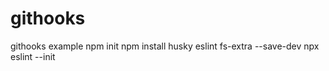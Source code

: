 # githooks

githooks example
npm init
npm install husky eslint fs-extra --save-dev
npx eslint --init

